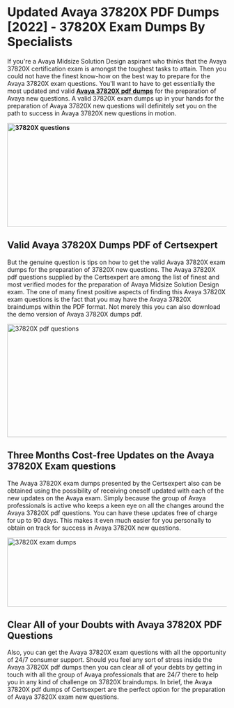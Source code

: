 <h1><strong>Updated Avaya 37820X PDF Dumps [2022] - 37820X Exam Dumps By Specialists&nbsp;</strong></h1>
<p><span style="font-weight: 400;">If you're a Avaya Midsize Solution Design aspirant who thinks that the Avaya 37820X certification exam is amongst the toughest tasks to attain. Then you could not have the finest know-how on the best way to prepare for the Avaya 37820X exam questions. You'll want to have to get essentially the most updated and valid <strong><a href="https://www.certsexpert.com/37820X-pdf-questions.html">Avaya 37820X pdf dumps</a></strong> for the preparation of Avaya new questions. A valid  37820X exam dumps up in your hands for the preparation of Avaya 37820X new questions will definitely set you on the path to success in Avaya 37820X new questions in motion.</span></p>
<p><span style="font-weight: 400;"><strong><img style="display: block; margin-left: auto; margin-right: auto;" src="https://i.ibb.co/QXh983F/73475278-2429792180625311-4586132736837681152-n.jpg" alt="37820X questions" width="632" height="238" /></strong></span></p>
<h2><strong>Valid Avaya 37820X Dumps PDF of Certsexpert</strong></h2>
<p><span style="font-weight: 400;">But the genuine question is tips on how to get the valid Avaya 37820X exam dumps for the preparation of 37820X new questions. The Avaya 37820X pdf questions supplied by the Certsexpert are among the list of finest and most verified modes for the preparation of Avaya Midsize Solution Design exam. The one of many finest positive aspects of finding this Avaya 37820X exam questions is the fact that you may have the Avaya 37820X braindumps within the PDF format. Not merely this you can also download the demo version of Avaya 37820X dumps pdf.</span></p>
<p><span style="font-weight: 400;"><img style="display: block; margin-left: auto; margin-right: auto;" src="https://i.ibb.co/Jd8hN2L/76714008-3182067705200142-8735104740007870464-n.jpg" alt="37820X pdf questions" width="701" height="259" /></span></p>
<h2><strong>Three Months Cost-free Updates on the Avaya 37820X Exam questions</strong></h2>
<p><span style="font-weight: 400;">The Avaya 37820X exam dumps presented by the Certsexpert also can be obtained using the possibility of receiving oneself updated with each of the new updates on the Avaya exam. Simply because the group of Avaya professionals is active who keeps a keen eye on all the changes around the Avaya 37820X pdf questions. You can have these updates free of charge for up to 90 days. This makes it even much easier for you personally to obtain on track for success in Avaya 37820X new questions.</span></p>
<p><span style="font-weight: 400;"><a href="https://www.certsexpert.com/37820X-pdf-questions.html"><img style="display: block; margin-left: auto; margin-right: auto;" src="https://i.ibb.co/TMnKrkJ/75398236-424489711531572-5064688549987614720-n.jpg" alt="37820X exam dumps" width="714" height="158" /></a></span></p>
<h2><strong>Clear All of your Doubts with Avaya 37820X PDF Questions</strong></h2>
<p>Also, you can get the Avaya 37820X exam questions with all the opportunity of 24/7 consumer support. Should you feel any sort of stress inside the Avaya 37820X pdf dumps then you can clear all of your debts by getting in touch with all the group of Avaya professionals that are 24/7 there to help you in any kind of challenge on  37820X braindumps. In brief, the Avaya 37820X pdf dumps of Certsexpert are the perfect option for the preparation of Avaya 37820X exam new questions.</p>
